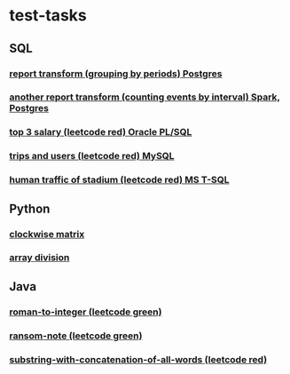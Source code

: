 # test-tasks

## SQL

### [report transform (grouping by periods) Postgres](https://github.com/antovk/test-tasks/tree/main/report-transform)

### [another report transform (counting events by interval) Spark, Postgres](https://github.com/antovk/test-tasks/tree/main/meetings-report)

### [top 3 salary (leetcode red) Oracle PL/SQL](https://github.com/antovk/test-tasks/tree/main/top-3-salary)

### [trips and users (leetcode red) MySQL](https://github.com/antovk/test-tasks/tree/main/trips-and-users)

### [human traffic of stadium (leetcode red) MS T-SQL](https://github.com/antovk/test-tasks/tree/main/human-traffic-of-stadium)

## Python

### [clockwise matrix](https://github.com/antovk/test-tasks/tree/main/clockwise-matrix)

### [array division](https://github.com/antovk/test-tasks/tree/main/array-division)

## Java

### [roman-to-integer (leetcode green)](https://github.com/antovk/test-tasks/tree/main/roman-to-integer)

### [ransom-note (leetcode green)](https://github.com/antovk/test-tasks/tree/main/ransom-note)

### [substring-with-concatenation-of-all-words (leetcode red)](https://github.com/antovk/test-tasks/tree/main/substring-with-concatenation-of-all-words)
